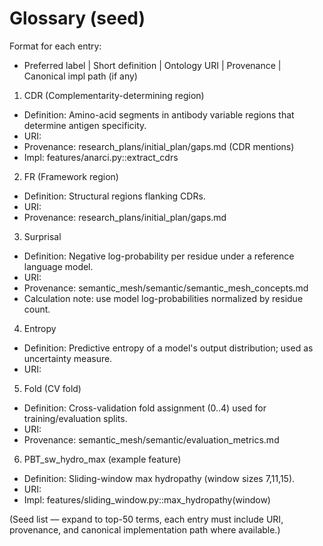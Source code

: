 # Glossary (seed)

Format for each entry:
- Preferred label | Short definition | Ontology URI | Provenance | Canonical impl path (if any)

1. CDR (Complementarity-determining region)
- Definition: Amino-acid segments in antibody variable regions that determine antigen specificity.
- URI: 
- Provenance: research_plans/initial_plan/gaps.md (CDR mentions)
- Impl: features/anarci.py::extract_cdrs

2. FR (Framework region)
- Definition: Structural regions flanking CDRs.
- URI: 
- Provenance: research_plans/initial_plan/gaps.md

3. Surprisal
- Definition: Negative log-probability per residue under a reference language model.
- URI: 
- Provenance: semantic_mesh/semantic/semantic_mesh_concepts.md
- Calculation note: use model log-probabilities normalized by residue count.

4. Entropy
- Definition: Predictive entropy of a model's output distribution; used as uncertainty measure.
- URI: 

5. Fold (CV fold)
- Definition: Cross-validation fold assignment (0..4) used for training/evaluation splits.
- URI: 
- Provenance: semantic_mesh/semantic/evaluation_metrics.md

6. PBT_sw_hydro_max (example feature)
- Definition: Sliding-window max hydropathy (window sizes 7,11,15).
- URI: 
- Impl: features/sliding_window.py::max_hydropathy(window)

(Seed list — expand to top-50 terms, each entry must include URI, provenance, and canonical implementation path where available.)